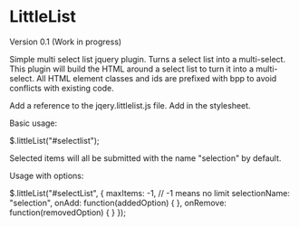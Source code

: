 LittleList
==========

Version 0.1 (Work in progress)

Simple multi select list jquery plugin. Turns a select list into a multi-select. This plugin will build the HTML around a select list to turn it into a multi-select. All HTML element classes and ids are prefixed with bpp to avoid conflicts with existing code.

Add a reference to the jqery.littlelist.js file.
Add in the stylesheet.


Basic usage:

$.littleList("#selectlist");

Selected items will all be submitted with the name "selection" by default.


Usage with options:

$.littleList("#selectList", {
  maxItems: -1, // -1 means no limit
  selectionName: "selection",
  onAdd: function(addedOption) { },
  onRemove: function(removedOption) { }
});


